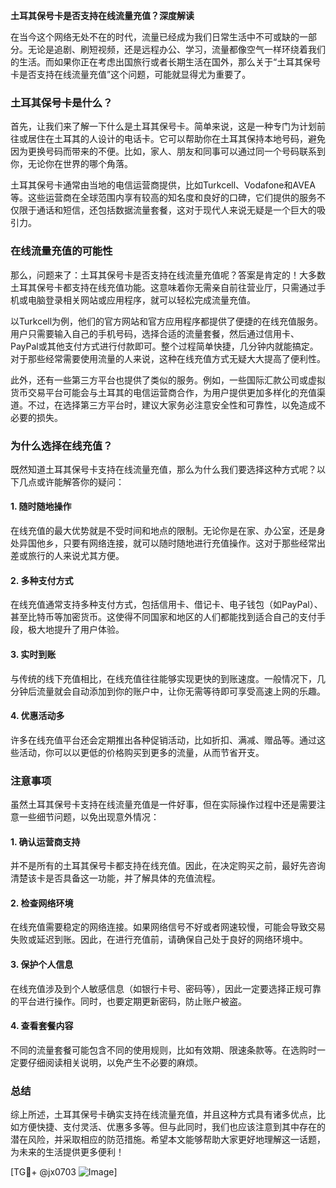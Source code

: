 **土耳其保号卡是否支持在线流量充值？深度解读**

在当今这个网络无处不在的时代，流量已经成为我们日常生活中不可或缺的一部分。无论是追剧、刷短视频，还是远程办公、学习，流量都像空气一样环绕着我们的生活。而如果你正在考虑出国旅行或者长期生活在国外，那么关于“土耳其保号卡是否支持在线流量充值”这个问题，可能就显得尤为重要了。

### 土耳其保号卡是什么？

首先，让我们来了解一下什么是土耳其保号卡。简单来说，这是一种专门为计划前往或居住在土耳其的人设计的电话卡。它可以帮助你在土耳其保持本地号码，避免因为更换号码而带来的不便。比如，家人、朋友和同事可以通过同一个号码联系到你，无论你在世界的哪个角落。

土耳其保号卡通常由当地的电信运营商提供，比如Turkcell、Vodafone和AVEA等。这些运营商在全球范围内享有较高的知名度和良好的口碑，它们提供的服务不仅限于通话和短信，还包括数据流量套餐，这对于现代人来说无疑是一个巨大的吸引力。

### 在线流量充值的可能性

那么，问题来了：土耳其保号卡是否支持在线流量充值呢？答案是肯定的！大多数土耳其保号卡都支持在线充值功能。这意味着你无需亲自前往营业厅，只需通过手机或电脑登录相关网站或应用程序，就可以轻松完成流量充值。

以Turkcell为例，他们的官方网站和官方应用程序都提供了便捷的在线充值服务。用户只需要输入自己的手机号码，选择合适的流量套餐，然后通过信用卡、PayPal或其他支付方式进行付款即可。整个过程简单快捷，几分钟内就能搞定。对于那些经常需要使用流量的人来说，这种在线充值方式无疑大大提高了便利性。

此外，还有一些第三方平台也提供了类似的服务。例如，一些国际汇款公司或虚拟货币交易平台可能会与土耳其的电信运营商合作，为用户提供更加多样化的充值渠道。不过，在选择第三方平台时，建议大家务必注意安全性和可靠性，以免造成不必要的损失。

### 为什么选择在线充值？

既然知道土耳其保号卡支持在线流量充值，那么为什么我们要选择这种方式呢？以下几点或许能解答你的疑问：

#### 1. **随时随地操作**
在线充值的最大优势就是不受时间和地点的限制。无论你是在家、办公室，还是身处异国他乡，只要有网络连接，就可以随时随地进行充值操作。这对于那些经常出差或旅行的人来说尤其方便。

#### 2. **多种支付方式**
在线充值通常支持多种支付方式，包括信用卡、借记卡、电子钱包（如PayPal）、甚至比特币等加密货币。这使得不同国家和地区的人们都能找到适合自己的支付手段，极大地提升了用户体验。

#### 3. **实时到账**
与传统的线下充值相比，在线充值往往能够实现更快的到账速度。一般情况下，几分钟后流量就会自动添加到你的账户中，让你无需等待即可享受高速上网的乐趣。

#### 4. **优惠活动多**
许多在线充值平台还会定期推出各种促销活动，比如折扣、满减、赠品等。通过这些活动，你可以以更低的价格购买到更多的流量，从而节省开支。

### 注意事项

虽然土耳其保号卡支持在线流量充值是一件好事，但在实际操作过程中还是需要注意一些细节问题，以免出现意外情况：

#### 1. **确认运营商支持**
并不是所有的土耳其保号卡都支持在线充值。因此，在决定购买之前，最好先咨询清楚该卡是否具备这一功能，并了解具体的充值流程。

#### 2. **检查网络环境**
在线充值需要稳定的网络连接。如果网络信号不好或者网速较慢，可能会导致交易失败或延迟到账。因此，在进行充值前，请确保自己处于良好的网络环境中。

#### 3. **保护个人信息**
在线充值涉及到个人敏感信息（如银行卡号、密码等），因此一定要选择正规可靠的平台进行操作。同时，也要定期更新密码，防止账户被盗。

#### 4. **查看套餐内容**
不同的流量套餐可能包含不同的使用规则，比如有效期、限速条款等。在选购时一定要仔细阅读相关说明，以免产生不必要的麻烦。

### 总结

综上所述，土耳其保号卡确实支持在线流量充值，并且这种方式具有诸多优点，比如方便快捷、支付灵活、优惠多多等。但与此同时，我们也应该注意到其中存在的潜在风险，并采取相应的防范措施。希望本文能够帮助大家更好地理解这一话题，为未来的生活提供更多便利！

[TG💪+ @jx0703 ![Image](https://github.com/user-attachments/assets/dbca1d08-cadb-493c-b0ec-ad6f7a83f270)]